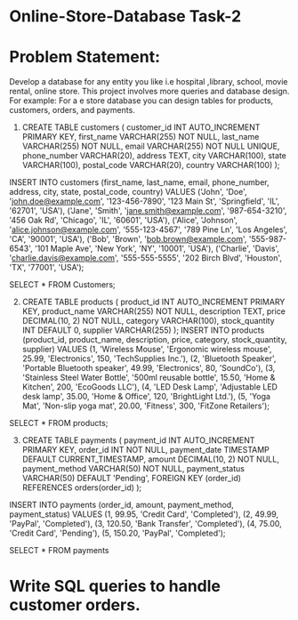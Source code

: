 # Online-Store-Database Task-2
# Problem Statement: 
Develop a database for any entity you like i.e hospital ,library, school, movie rental, online store. This project involves more queries and database design. For example: For a e store database you can design tables for products, customers, orders, and payments.

1. CREATE TABLE customers (
    customer_id INT AUTO_INCREMENT PRIMARY KEY,
    first_name VARCHAR(255) NOT NULL,
    last_name VARCHAR(255) NOT NULL,
    email VARCHAR(255) NOT NULL UNIQUE,
    phone_number VARCHAR(20),
    address TEXT,
    city VARCHAR(100),
    state VARCHAR(100),
    postal_code VARCHAR(20),
    country VARCHAR(100)
  );
  
INSERT INTO customers (first_name, last_name, email, phone_number, address, city, state, postal_code, country)
  VALUES ('John', 'Doe', 'john.doe@example.com', '123-456-7890', '123 Main St', 'Springfield', 'IL', '62701', 'USA'),
    ('Jane', 'Smith', 'jane.smith@example.com', '987-654-3210', '456 Oak Rd', 'Chicago', 'IL', '60601', 'USA'),
    ('Alice', 'Johnson', 'alice.johnson@example.com', '555-123-4567', '789 Pine Ln', 'Los Angeles', 'CA', '90001', 'USA'),
    ('Bob', 'Brown', 'bob.brown@example.com', '555-987-6543', '101 Maple Ave', 'New York', 'NY', '10001', 'USA'),
    ('Charlie', 'Davis', 'charlie.davis@example.com', '555-555-5555', '202 Birch Blvd', 'Houston', 'TX', '77001', 'USA');

SELECT * FROM Customers;

2. CREATE TABLE products (
    product_id INT AUTO_INCREMENT PRIMARY KEY,
    product_name VARCHAR(255) NOT NULL,
    description TEXT,
    price DECIMAL(10, 2) NOT NULL,
    category VARCHAR(100),
    stock_quantity INT DEFAULT 0,
    supplier VARCHAR(255)
   );
INSERT INTO products (product_id, product_name, description, price, category, stock_quantity, supplier)
VALUES (1, 'Wireless Mouse', 'Ergonomic wireless mouse', 25.99, 'Electronics', 150, 'TechSupplies Inc.'),
       (2, 'Bluetooth Speaker', 'Portable Bluetooth speaker', 49.99, 'Electronics', 80, 'SoundCo'),
       (3, 'Stainless Steel Water Bottle', '500ml reusable bottle', 15.50, 'Home & Kitchen', 200, 'EcoGoods LLC'),
       (4, 'LED Desk Lamp', 'Adjustable LED desk lamp', 35.00, 'Home & Office', 120, 'BrightLight Ltd.'),
       (5, 'Yoga Mat', 'Non-slip yoga mat', 20.00, 'Fitness', 300, 'FitZone Retailers');

SELECT * FROM products;

3. CREATE TABLE payments (
    payment_id INT AUTO_INCREMENT PRIMARY KEY,
    order_id INT NOT NULL,
    payment_date TIMESTAMP DEFAULT CURRENT_TIMESTAMP,
    amount DECIMAL(10, 2) NOT NULL,
    payment_method VARCHAR(50) NOT NULL,
    payment_status VARCHAR(50) DEFAULT 'Pending',
    FOREIGN KEY (order_id) REFERENCES orders(order_id)
);

INSERT INTO payments (order_id, amount, payment_method, payment_status)
VALUES
    (1, 99.95, 'Credit Card', 'Completed'),
    (2, 49.99, 'PayPal', 'Completed'),
    (3, 120.50, 'Bank Transfer', 'Completed'),
    (4, 75.00, 'Credit Card', 'Pending'),
    (5, 150.20, 'PayPal', 'Completed');

SELECT * FROM payments




# Write SQL queries to handle customer orders.
